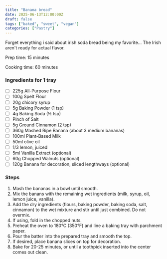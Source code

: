 ```yaml
---
title: "Banana bread"
date: 2025-06-13T12:00:00Z
draft: false
tags: ["baked", "sweet", "vegan"]
categories: ["Pastry"]
---
```


Forget everything i said about irish soda bread being my favorite...  The Irish aren't ready for actual flavor.

<div class="recipe" id="recipe">
Prep time: 15 minutes

Cooking time: 60 minutes

### Ingredients for 1 tray
- [ ] 225g All-Purpose Flour
- [ ] 100g Spelt Flour
- [ ] 20g chicory syrup
- [ ] 5g Baking Powder (1 tsp)
- [ ] 4g Baking Soda (½ tsp)  
- [ ] Pinch of Salt  
- [ ] 5g Ground Cinnamon (2 tsp)  
- [ ] 360g Mashed Ripe Banana (about 3 medium bananas)  
- [ ] 100ml Plant-Based Milk  
- [ ] 50ml olive oil
- [ ] 1/3 lemon, juiced
- [ ] 5ml Vanilla Extract (optional)  
- [ ] 60g Chopped Walnuts (optional)
- [ ] 120g Banana for decoration, sliced lengthways (optional)

### Steps
1. Mash the bananas in a bowl until smooth.
2. Mix the banans with the remaining wet ingredients (milk, syrup, oil, lemon juice, vanilla).
3. Add the dry ingredients (flours, baking powder, baking soda, salt, cinnamon) to the wet mixture and stir until just combined. Do not overmix.
4. If using, fold in the chopped nuts.
5. Preheat the oven to 180°C (350°F) and line a baking tray with parchment paper.
6. Pour the batter into the prepared tray and smooth the top.
7. If desired, place banana slices on top for decoration.
8. Bake for 20-25 minutes, or until a toothpick inserted into the center comes out clean.

</div>